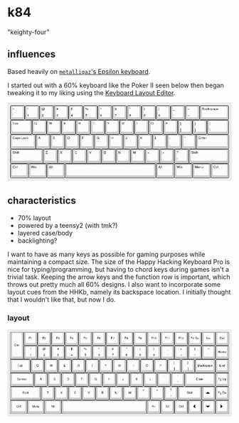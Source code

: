 # k84

"keighty-four"

## influences

Based heavily on [``metalliqaz``'s Epsilon keyboard](https://geekhack.org/index.php?topic=41390.0).

I started out with a 60% keyboard like the Poker II seen below then began tweaking it to my liking using the [Keyboard Layout Editor](http://keyboard-layout-editor.com).

![poker](https://raw.githubusercontent.com/komidore64/k84/master/images/poker.png)

## characteristics

- 70% layout
- powered by a teensy2 (with tmk?)
- layered case/body
- backlighting?

I want to have as many keys as possible for gaming purposes while maintaining a compact size.
The size of the Happy Hacking Keyboard Pro is nice for typing/programming, but having to chord keys during games isn't a trivial task.
Keeping the arrow keys and the function row is important, which throws out pretty much all 60% designs.
I also want to incorporate some layout cues from the HHKb, namely its backspace location.
I initially thought that I wouldn't like that, but now I do.

### layout

![k84 latest](https://raw.githubusercontent.com/komidore64/k84/master/images/k84.png)
